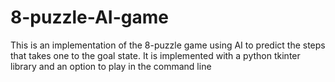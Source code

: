 # 8-puzzle-AI-game
This is an implementation of the 8-puzzle game using AI to predict the steps that takes one to the goal state. It is implemented with a python tkinter library and an option to play in the command line

